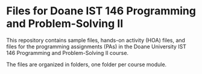 # Files for Doane IST 146 Programming and Problem-Solving II

This repository contains sample files, hands-on activity (HOA) files, and 
files for the programming assignments (PAs) in the Doane University IST 146
Programming and Problem-Solving II course. 

The files are organized in folders, one folder per course module. 
